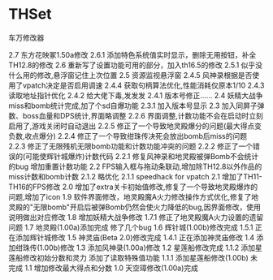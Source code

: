 # THSet
车万修改器

2.7     东方花映冢1.50a修改
2.6.1   添加特色系统值实时显示，删除无用按钮，补全TH12.8的修改
2.6     重新写了设置功能可用的部分，加入th16.5的修改
2.5.1   似乎没什么用的修改,悬浮窗记住上次位置
2.5     资源监视悬浮窗
2.4.5   风神录根据是否使用了vpatch决定是否启用调速
2.4.4   获取句柄算法优化,性能消耗仅原本1/10
2.4.3   读取地址指针优化
2.4.2   给大佬下毒,发发发
2.4.1   版本号修正……
2.4     妖精大战争miss和bomb统计完成,加了个sd自爆功能
2.3.1   加入版本号显示
2.3     加入同屏子弹数、boss血量和DPS统计,界面略调整
2.2.6   界面调整,计数功能不会在启动时立刻启用了,游戏关闭时自动退出
2.2.5   修正了一个导致地灵殿爆分的问题(最大得点变负数,收点爆分)
2.2.4   修正了一个导致绀珠传决死会放出bomb后miss的问题
2.2.3   修正了无限残机无限bomb功能和计数功能冲突的问题
2.2.2   修正了一个错误的(可能使辉针城爆炸)计数代码
2.2.1   修复风神录和地灵殿被弹Bomb不会统计的bug 增加重置计数功能
2.2     FPS输入框与拖动条联动,增加除TH12.8以外作品的miss计数和bomb计数
2.1.2   略优化
2.1.1   speedhack for vpatch
2.1     增加了TH11-TH16的FPS修改
2.0     增加了extra关卡初始值修改,修复了一个导致地灵殿爆炸的问题,增加了icon
1.9     软件界面修改，地灵殿魔A火力修改操作方式优化,修复了地灵殿的"无限bomb"开启后被弹Bomb仍然会使火力降低的bug,因界面修改，使用说明做出对应修改
1.8     增加妖精大战争修改
1.7.1   修正了地灵殿魔A火力设置的遗留问题
1.7     地灵殿(1.00a)添加完成 修了几个bug
1.6     辉针城(1.00b)修改完成
1.5.1   正在添加辉针城修改
1.5     神灵庙(Beta 2.0)修改完成
1.4.1   正在添加神灵庙修改
1.4     添加绀珠传(1.00b)修改
1.3     添加风神录(1.00a)修改
1.2     星莲船修改完成
1.1.2   添加星莲船修改初始分数和灵力 添加了读取特殊值功能
1.1.1   添加星莲船修改(1.00b) 未完成
1.1     增加修改最大得点和分数
1.0     天空璋修改(1.00a)完成